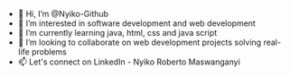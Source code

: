 - 👋 Hi, I’m @Nyiko-Github
- 👀 I’m interested in software development and web development
- 🌱 I’m currently learning java, html, css and java script
- 💞️ I’m looking to collaborate on web development projects solving real-life problems 
- 📫 Let's connect on LinkedIn - Nyiko Roberto Maswanganyi

<!---
Nyiko-Github/Nyiko-Github is a ✨ special ✨ repository because its `README.md` (this file) appears on your GitHub profile.
You can click the Preview link to take a look at your changes.
--->
